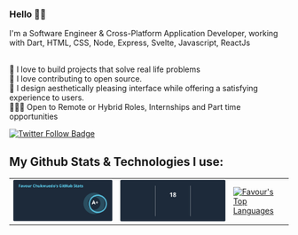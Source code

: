 <h3>Hello 👋🏾</h3>
I'm a Software Engineer & Cross-Platform Application Developer, working with Dart, HTML, CSS, Node, Express, Svelte, Javascript, ReactJs<br><br>

 👀 I love to build projects that solve real life problems
        <br/>
        🚀 I love contributing to open source.
        <br/>
        🙂 I design aesthetically pleasing interface while offering a satisfying experience to users.
        <br/>
        🧑🏽‍💻 Open to Remote or Hybrid Roles, Internships and Part time opportunities
        <br />

<a href="https://twitter.com/senseifavour">
<img src="https://img.shields.io/twitter/follow/senseifavour?color=0F182A&logo=twitter&style=for-the-badge" alt="Twitter Follow Badge"/></a>


## My Github Stats & Technologies I use:
<table>
  <tr>
    <td>
      <a href="https://github.com/favourch"><img alt="Favour's Github Stats" src="https://raw.githubusercontent.com/favourch/profileassets/main/githubstats.svg" /></a>
     <!--<a href="https://github.com/favourch"><img alt="Favour's Github Stats" src="https://github-readme-stats.vercel.app/api?username=favourch&show_icons=true&count_private=true&theme=react&hide_border=true&bg_color=1d2a3a" /></a>-->
    </td>
    <td>
      <a href="http://www.github.com/favourch"><img src="https://raw.githubusercontent.com/favourch/profileassets/3dd7559b375014c4a4ba0eb1fb7bb4fa71bd41ae/streak.svg" /></a>
     <!--<a href="http://www.github.com/favourch"><img src="https://github-readme-streak-stats.herokuapp.com/?user=favourch&stroke=ffffff&background=1d2a3a&ring=5BCDEC&fire=5BCDEC&currStreakNum=ffffff&currStreakLabel=5BCDEC&sideNums=ffffff&sideLabels=ffffff&dates=ffffff&hide_border=true" /></a>-->
    </td>
    <td>
      <a href="https://github.com/favourch"><img alt="Favour's Top Languages" src="https://github-readme-stats.vercel.app/api/top-langs/?username=favourch&langs_count=8&count_private=true&layout=compact&theme=react&hide_border=true&bg_color=1d2a3a"/></a>
    </td>
  </tr>
  </table>
  
 
